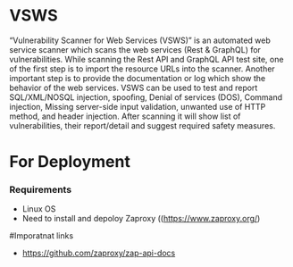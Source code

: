# VSWS
“Vulnerability Scanner for Web Services (VSWS)”  is an automated web service scanner which scans the web services (Rest & GraphQL) for vulnerabilities. While scanning the Rest API and GraphQL API test site, one of the first step is to import the resource URLs into the scanner. Another important step is to provide the documentation or log which show the behavior of the web services. VSWS can be used to test and report SQL/XML/NOSQL injection, spoofing, Denial of services (DOS), Command injection, Missing server-side input validation, unwanted use of HTTP method, and header injection. After scanning it will show list of vulnerabilities, their report/detail and suggest required safety measures.

# For Deployment 
### Requirements
* Linux OS
* Need to install and depoloy Zaproxy ((https://www.zaproxy.org/)


#Imporatnat links
* https://github.com/zaproxy/zap-api-docs

